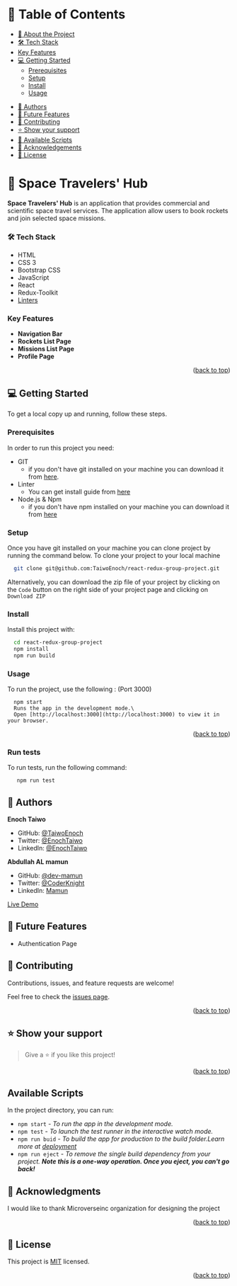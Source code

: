 <a name="readme-top"></a>

<!-- TABLE OF CONTENTS -->

# 📗 Table of Contents

- [📖 About the Project](#about-project)
- [🛠 Tech Stack](#tech-stack)
- [Key Features](#key-features)
- [💻 Getting Started](#getting-started)
    - [Prerequisites](#prerequisites)
    - [Setup](#setup)
    - [Install](#install)
    - [Usage](#usage)

[//]: # (  - [Deployment]&#40;#triangular_flag_on_post-deployment&#41;)

- [👥 Authors](#author)
- [🔭 Future Features](#future-features)
- [🤝 Contributing](#contributing)
- [⭐️ Show your support](#support)
- [🙏 Available Scripts](#available-scripts)
- [🙏 Acknowledgements](#acknowledgements)
- [📝 License](#license)

<!-- PROJECT DESCRIPTION -->

# 📖 Space Travelers' Hub <a name="about-project"></a>

**Space Travelers' Hub**  is an application that provides commercial and scientific space travel services.
The application allow users to book rockets and join selected space missions.

### 🛠 Tech Stack <a name="tech-stack"></a>

- HTML
- CSS 3
- Bootstrap CSS
- JavaScript
- React
- Redux-Toolkit
- [Linters](https://github.com/microverseinc/linters-config/tree/master/react-redux)

<!-- Features -->

### Key Features <a name="key-features"></a>

- **Navigation Bar**
- **Rockets List Page**
- **Missions List Page**
- **Profile Page**

<p align="right">(<a href="#readme-top">back to top</a>)</p>


<!-- GETTING STARTED -->

## 💻 Getting Started <a name="getting-started"></a>

To get a local copy up and running, follow these steps.

### Prerequisites

In order to run this project you need:

- GIT
    - if you don't have git installed on your machine you can download it from [here](https://git-scm.com/downloads).
- Linter
    - You can get install guide from <a href="https://github.com/microverseinc/linters-config/tree/master/html-css">
      here</a>
- Node.js & Npm
    - if you don't have npm installed on your machine you can download it from [here](https://nodejs.org/en/)

### Setup

Once you have git installed on your machine you can clone project by running the command below.
To clone your project to your local machine

```sh
  git clone git@github.com:TaiwoEnoch/react-redux-group-project.git
```

Alternatively, you can download the zip file of your project by clicking on the `Code` button on the right side of your
project page and clicking on `Download ZIP`

### Install

Install this project with:

```sh
  cd react-redux-group-project  
  npm install
  npm run build
```

### Usage

To run the project, use the following : (Port 3000)

```
  npm start
  Runs the app in the development mode.\
  Open [http://localhost:3000](http://localhost:3000) to view it in your browser.
```

<p align="right">(<a href="#readme-top">back to top</a>)</p>

### Run tests

To run tests, run the following command:

```
   npm run test
```

<!-- AUTHORS -->

## 👥 Authors <a name="author"></a>

**Enoch Taiwo**
- GitHub: [@TaiwoEnoch](https://github.com/TaiwoEnoch)
- Twitter: [@EnochTaiwo](https://twitter.com/taiwoenoch4)
- LinkedIn: [@EnochTaiwo](https://www.linkedin.com/in/taiwo01/)

**Abdullah AL mamun**
- GitHub: [@dev-mamun](https://github.com/dev-mamun)
- Twitter: [@CoderKnight](https://twitter.com/CoderKnight)
- LinkedIn: [Mamun](https://www.linkedin.com/in/dev-mamun/)

<a href="https://super-puppy-069cbd.netlify.app/">Live Demo</a>


<!-- FUTURE FEATURES -->

## 🔭 Future Features <a name="future-features"></a>

- Authentication Page

<!-- CONTRIBUTING -->

## 🤝 Contributing <a name="contributing"></a>

Contributions, issues, and feature requests are welcome!

Feel free to check the [issues page](../../issues/).

<p align="right">(<a href="#readme-top">back to top</a>)</p>

<!-- SUPPORT -->

## ⭐️ Show your support <a name="support"></a>

> Give a ⭐️ if you like this project!

<p align="right">(<a href="#readme-top">back to top</a>)</p>

## Available Scripts <a name="available-scripts"></a>

In the project directory, you can run:

- `npm start` - _To run the app in the development mode._
- `npm test` - _To launch the test runner in the interactive watch mode._
- `npm run buid` - _To build the app for production to the build folder.Learn more
  at [deployment](https://create-react-app.dev/docs/deployment/)_
- `npm run eject` - _To remove the single build dependency from your
  project. **Note this is a one-way operation. Once you eject, you can't go back!**_

<!-- ACKNOWLEDGEMENTS -->

## 🙏 Acknowledgments <a name="acknowledgements"></a>

I would like to thank Microverseinc organization for designing the project


<p align="right">(<a href="#readme-top">back to top</a>)</p>

<!-- LICENSE -->

## 📝 License <a name="license"></a>

This project is [MIT](./LICENSE) licensed.

<p align="right">(<a href="#readme-top">back to top</a>)</p>